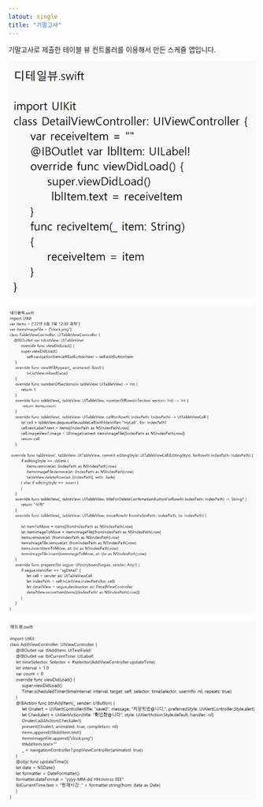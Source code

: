 ```yaml
---
latout: single 
title: "기말고사"
---
```

기말고사로 제출한 테이블 뷰 컨트롤러를 이용해서 만든 스케쥴 앱입니다.



![디테일](../images/2022-06-16-test/디테일.png)



![테이블뷰](../images/2022-06-16-test/테이블뷰.png)



![add](../images/2022-06-16-test/add.png)
